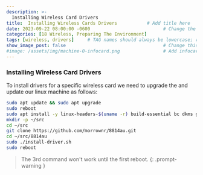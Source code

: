 ```yaml
---
description: >-
  Installing Wireless Card Drivers
title:  Installing Wireless Cards Drivers           # Add title here
date: 2023-09-22 08:00:00 -0600                           # Change the date to match completion date
categories: [18 Wireless, Preparing The Environment]                     # Change Templates to Writeup
tags: [wireless, drivers]     # TAG names should always be lowercase; replace template with writeup, and add relevant tags
show_image_post: false                                    # Change this to true
#image: /assets/img/machine-0-infocard.png                # Add infocard image here for post preview image
---
```


### Installing Wireless Card Drivers
To install drivers for a specific wireless card we need to upgrade the and update our linux machine as follows:

```bash
sudo apt update && sudo apt upgrade
sudo reboot
sudo apt install -y linux-headers-$(uname -r) build-essential bc dkms git libelf-dev rfkill iw
mkdir -p ~/src
cd ~/src
git clone https://github.com/morrownr/8814au.git
cd ~/src/8814au
sudo ./install-driver.sh
sudo reboot
```

> The 3rd command won't work until the first reboot.
{: .prompt-warning }
